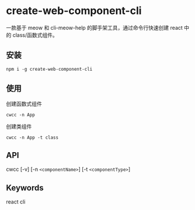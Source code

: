 # create-web-component-cli

一款基于 meow 和 cli-meow-help 的脚手架工具，通过命令行快速创建 react 中的 class/函数式组件。

## 安装

`npm i -g create-web-component-cli`

## 使用

创建函数式组件

`cwcc -n App`

创建类组件

`cwcc -n App -t class`

## API

cwcc [-v] [-n `<componentName>`] [-t `<componentType>`]

## Keywords

react cli
